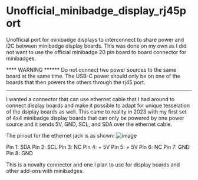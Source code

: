 # Unofficial_minibadge_display_rj45port
Unofficial port for minibadge displays to interconnect to share power and I2C between minibadge display boards. This was done on my own as I did not want to use the official minibadge 20 pin board to board connector for minibadges.

**** WARNING ******
Do not connect two power sources to the same board at the same time. The USB-C power should only be on one of the boards that then powers the others through the rj45 port.
*******************

I wanted a connector that can use ethernet cable that I had around to connect display boards and make it possible to adapt for unique tesselation of the dsiplay boards as well. This came to reality in 2023 with my first set of 4x4 minibadge display boards that can only be powered by one power source and it sends 5V, GND, SCL, and SDA over the ethernet cable.

The pinout for the ethernet jack is as shown:
![image](https://github.com/user-attachments/assets/cfba36b3-be9d-4d74-b0de-3a3780ca7eea)

Pin 1: SDA
Pin 2: SCL
Pin 3: NC
Pin 4: + 5V
Pin 5: + 5V
Pin 6: NC
Pin 7: GND
Pin 8: GND

This is a novalty connector and one I plan to use for display boards and other add-ons with minibadges.

